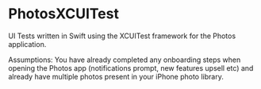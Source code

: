 # PhotosXCUITest
UI Tests written in Swift using the XCUITest framework for the Photos application.

Assumptions:
You have already completed any onboarding steps when opening the Photos app (notifications prompt, new features upsell etc) and already have multiple photos present in your iPhone photo library.
